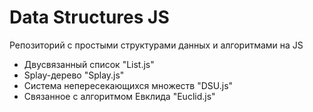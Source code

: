 # Data Structures JS
Репозиторий с простыми структурами данных и алгоритмами на JS

<ul> 
    <li>Двусвязанный список "List.js"</li>
    <li>Splay-дерево "Splay.js"</li>
    <li>Система непересекающихся множеств "DSU.js"</li>
    <li>Связанное с алгоритмом Евклида "Euclid.js"</li>
</ul>